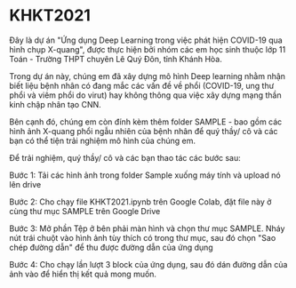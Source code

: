 # KHKT2021
Đây là dự án "Ứng dụng Deep Learning trong việc phát hiện COVID-19 qua hình chụp X-quang", được thực hiện bởi nhóm các em học sinh thuộc lớp 11 Toán - Trường THPT chuyên Lê Quý Đôn, tỉnh Khánh Hòa.

Trong dự án này, chúng em đã xây dựng mô hình Deep learning nhằm nhận biết liệu bệnh nhân có đang mắc các vấn đề về phổi (COVID-19, ung thư phổi và viêm phổi do virut) hay không thông qua việc xây dựng mạng thần kinh chập nhân tạo CNN. 

Bên cạnh đó, chúng em còn đính kèm thêm folder SAMPLE - bao gồm các hình ảnh X-quang phổi ngẫu nhiên của bệnh nhân để quý thầy/ cô và các bạn có thể tiện trải nghiệm mô hình của chúng em. 

Để trải nghiệm, quý thầy/ cô và các bạn thao tác các bước sau: 

  Bước 1: Tải các hình ảnh trong folder Sample xuống máy tính và upload nó lên drive 
  
  Bước 2: Cho chạy file KHKT2021.ipynb trên Google Colab, đặt file này ở cùng thư mục SAMPLE trên Google Drive 
  
  Bước 3: Mở phần Tệp ở bên phải màn hình và chọn thư mục SAMPLE. Nháy nút trái chuột vào hình ảnh tùy thích có trong thư mục, sau đó chọn "Sao chép đường dẫn" để thu được đường dẫn của ứng dụng

  Bước 4: Cho chạy lần lượt 3 block của ứng dụng, sau đó dán đường dẫn của ảnh vào để hiển thị kết quả mong muốn. 
  
 
